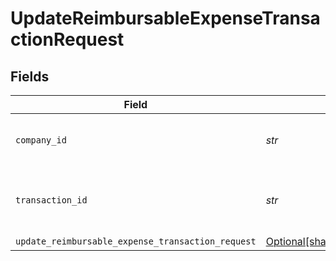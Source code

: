 # UpdateReimbursableExpenseTransactionRequest


## Fields

| Field                                                                                                                              | Type                                                                                                                               | Required                                                                                                                           | Description                                                                                                                        | Example                                                                                                                            |
| ---------------------------------------------------------------------------------------------------------------------------------- | ---------------------------------------------------------------------------------------------------------------------------------- | ---------------------------------------------------------------------------------------------------------------------------------- | ---------------------------------------------------------------------------------------------------------------------------------- | ---------------------------------------------------------------------------------------------------------------------------------- |
| `company_id`                                                                                                                       | *str*                                                                                                                              | :heavy_check_mark:                                                                                                                 | Unique identifier for a company.                                                                                                   | 8a210b68-6988-11ed-a1eb-0242ac120002                                                                                               |
| `transaction_id`                                                                                                                   | *str*                                                                                                                              | :heavy_check_mark:                                                                                                                 | The unique identifier for your SMB's transaction.                                                                                  | 336694d8-2dca-4cb5-a28d-3ccb83e55eee                                                                                               |
| `update_reimbursable_expense_transaction_request`                                                                                  | [Optional[shared.UpdateReimbursableExpenseTransactionRequest]](../../models/shared/updatereimbursableexpensetransactionrequest.md) | :heavy_minus_sign:                                                                                                                 | N/A                                                                                                                                |                                                                                                                                    |
